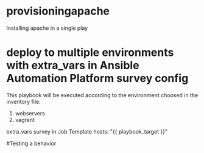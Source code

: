 # provisioningapache
Installing apache in a single play

# deploy to multiple environments with extra_vars in Ansible Automation Platform survey config
This playbook will be executed according to the environment choosed in the inventory file:
1. webservers 
2. vagrant

extra_vars survey in Job Template
hosts: "{{ playbook_target }}"

#Testing a behavior
 
